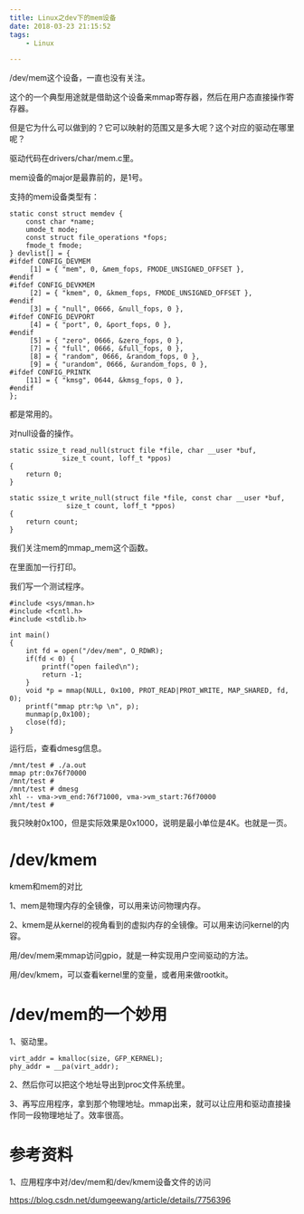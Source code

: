 ```yaml
---
title: Linux之dev下的mem设备
date: 2018-03-23 21:15:52
tags:
	- Linux

---
```




/dev/mem这个设备，一直也没有关注。

这个的一个典型用途就是借助这个设备来mmap寄存器，然后在用户态直接操作寄存器。

但是它为什么可以做到的？它可以映射的范围又是多大呢？这个对应的驱动在哪里呢？

驱动代码在drivers/char/mem.c里。



mem设备的major是最靠前的，是1号。

支持的mem设备类型有：

```
static const struct memdev {
	const char *name;
	umode_t mode;
	const struct file_operations *fops;
	fmode_t fmode;
} devlist[] = {
#ifdef CONFIG_DEVMEM
	 [1] = { "mem", 0, &mem_fops, FMODE_UNSIGNED_OFFSET },
#endif
#ifdef CONFIG_DEVKMEM
	 [2] = { "kmem", 0, &kmem_fops, FMODE_UNSIGNED_OFFSET },
#endif
	 [3] = { "null", 0666, &null_fops, 0 },
#ifdef CONFIG_DEVPORT
	 [4] = { "port", 0, &port_fops, 0 },
#endif
	 [5] = { "zero", 0666, &zero_fops, 0 },
	 [7] = { "full", 0666, &full_fops, 0 },
	 [8] = { "random", 0666, &random_fops, 0 },
	 [9] = { "urandom", 0666, &urandom_fops, 0 },
#ifdef CONFIG_PRINTK
	[11] = { "kmsg", 0644, &kmsg_fops, 0 },
#endif
};
```

都是常用的。

对null设备的操作。

```
static ssize_t read_null(struct file *file, char __user *buf,
			 size_t count, loff_t *ppos)
{
	return 0;
}

static ssize_t write_null(struct file *file, const char __user *buf,
			  size_t count, loff_t *ppos)
{
	return count;
}
```



我们关注mem的mmap_mem这个函数。

在里面加一行打印。

我们写一个测试程序。

```
#include <sys/mman.h>
#include <fcntl.h>
#include <stdlib.h>

int main() 
{
    int fd = open("/dev/mem", O_RDWR);
    if(fd < 0) {
        printf("open failed\n");
        return -1;
    }
    void *p = mmap(NULL, 0x100, PROT_READ|PROT_WRITE, MAP_SHARED, fd, 0);
    printf("mmap ptr:%p \n", p);
    munmap(p,0x100);
    close(fd);
}
```

运行后，查看dmesg信息。

```
/mnt/test # ./a.out 
mmap ptr:0x76f70000 
/mnt/test # 
/mnt/test # dmesg
xhl -- vma->vm_end:76f71000, vma->vm_start:76f70000
/mnt/test # 
```

我只映射0x100，但是实际效果是0x1000，说明是最小单位是4K。也就是一页。



# /dev/kmem

kmem和mem的对比

1、mem是物理内存的全镜像，可以用来访问物理内存。

2、kmem是从kernel的视角看到的虚拟内存的全镜像。可以用来访问kernel的内容。



用/dev/mem来mmap访问gpio，就是一种实现用户空间驱动的方法。

用/dev/kmem，可以查看kernel里的变量，或者用来做rootkit。



# /dev/mem的一个妙用

1、驱动里。

```
virt_addr = kmalloc(size, GFP_KERNEL);
phy_addr = __pa(virt_addr);
```

2、然后你可以把这个地址导出到proc文件系统里。

3、再写应用程序，拿到那个物理地址。mmap出来，就可以让应用和驱动直接操作同一段物理地址了。效率很高。



# 参考资料

1、应用程序中对/dev/mem和/dev/kmem设备文件的访问

https://blog.csdn.net/dumgeewang/article/details/7756396